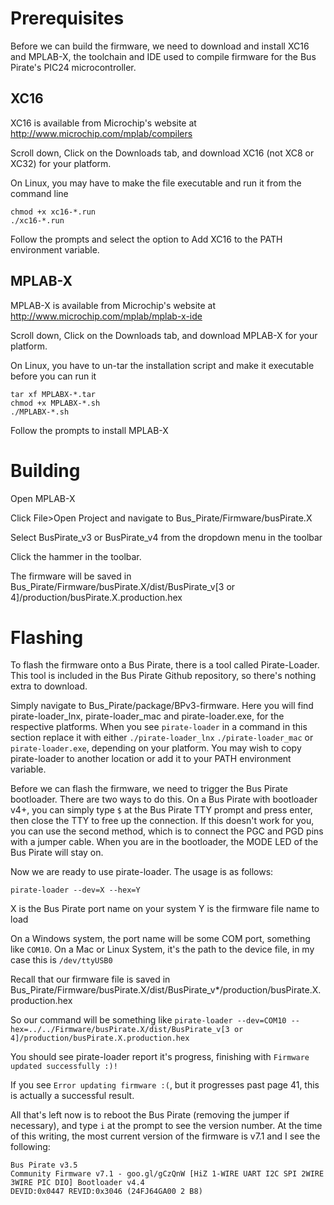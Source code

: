 # Prerequisites
Before we can build the firmware, we need to download and install XC16 and MPLAB-X, the toolchain and IDE used to compile firmware for the Bus Pirate's PIC24 microcontroller. 

## XC16
XC16 is available from Microchip's website at http://www.microchip.com/mplab/compilers

Scroll down, Click on the Downloads tab, and download XC16 (not XC8 or XC32) for your platform.

On Linux, you may have to make the file executable and run it from the command line
```
chmod +x xc16-*.run
./xc16-*.run
```
Follow the prompts and select the option to Add XC16 to the PATH environment variable.

## MPLAB-X
MPLAB-X is available from Microchip's website at http://www.microchip.com/mplab/mplab-x-ide

Scroll down, Click on the Downloads tab, and download MPLAB-X for your platform.

On Linux, you have to un-tar the installation script and make it executable before you can run it
```
tar xf MPLABX-*.tar
chmod +x MPLABX-*.sh 
./MPLABX-*.sh
```
Follow the prompts to install MPLAB-X

# Building
Open MPLAB-X

Click File>Open Project and navigate to Bus_Pirate/Firmware/busPirate.X

Select BusPirate_v3 or BusPirate_v4 from the dropdown menu in the toolbar

Click the hammer in the toolbar.

The firmware will be saved in Bus_Pirate/Firmware/busPirate.X/dist/BusPirate_v[3 or 4]/production/busPirate.X.production.hex

# Flashing

To flash the firmware onto a Bus Pirate, there is a tool called Pirate-Loader. This tool is included in the Bus Pirate Github repository, so there's nothing extra to download. 

Simply navigate to Bus_Pirate/package/BPv3-firmware. Here you will find pirate-loader_lnx, pirate-loader_mac and pirate-loader.exe, for the respective platforms. When you see `pirate-loader` in a command in this section replace it with either `./pirate-loader_lnx` `./pirate-loader_mac` or `pirate-loader.exe`, depending on your platform. You may wish to copy pirate-loader to another location or add it to your PATH environment variable. 

Before we can flash the firmware, we need to trigger the Bus Pirate bootloader. There are two ways to do this. On a Bus Pirate with bootloader v4+, you can simply type `$` at the Bus Pirate TTY prompt and press enter, then close the TTY to free up the connection. If this doesn't work for you, you can use the second method, which is to connect the PGC and PGD pins with a jumper cable. When you are in the bootloader, the MODE LED of the Bus Pirate will stay on.

Now we are ready to use pirate-loader. The usage is as follows: 

`pirate-loader --dev=X --hex=Y`

X is the Bus Pirate port name on your system
Y is the firmware file name to load

On a Windows system, the port name will be some COM port, something like `COM10`. On a Mac or Linux System, it's the path to the device file, in my case this is `/dev/ttyUSB0`

Recall that our firmware file is saved in Bus_Pirate/Firmware/busPirate.X/dist/BusPirate_v*/production/busPirate.X.production.hex

So our command will be something like
`pirate-loader --dev=COM10 --hex=../../Firmware/busPirate.X/dist/BusPirate_v[3 or 4]/production/busPirate.X.production.hex`

You should see pirate-loader report it's progress, finishing with `Firmware updated successfully :)!`

If you see `Error updating firmware :(`, but it progresses past page 41, this is actually a successful result. 

All that's left now is to reboot the Bus Pirate (removing the jumper if necessary), and type `i` at the prompt to see the version number. At the time of this writing, the most current version of the firmware is v7.1 and I see the following:

```
Bus Pirate v3.5
Community Firmware v7.1 - goo.gl/gCzQnW [HiZ 1-WIRE UART I2C SPI 2WIRE 3WIRE PIC DIO] Bootloader v4.4
DEVID:0x0447 REVID:0x3046 (24FJ64GA00 2 B8)
```


 

